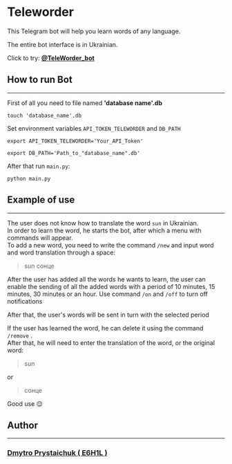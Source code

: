 # Teleworder
This Telegram bot will help you learn words of any language. 

The entire bot interface is in Ukrainian.

Click to try:  **[@TeleWorder_bot](https://t.me/TeleWorder_bot)**

## How to run Bot
___

First of all you need to file named **'database name'.db**

```
touch 'database_name'.db
```
Set environment variables `API_TOKEN_TELEWORDER` and `DB_PATH`
```
export API_TOKEN_TELEWORDER='Your_API_Token'
```
```
export DB_PATH='Path_to_"database_name".db'
```

After that  run `main.py`:
```
python main.py
```

## Example of use
___

The user does not know how to translate the word `sun` in Ukrainian.\
In order to learn the word, he starts the bot, after which a menu with commands will appear.\
To add a new word, you need to write the command `/new` and input word and word translation through a space:
> sun сонце 

After the user has added all the words he wants to learn, the user can enable the sending of all the added words with a period of 10 minutes, 15 minutes, 30 minutes or an hour. Use command `/on` and `/off` to turn off notifications <br>

After that, the user's words will be sent in turn with the selected period

If the user has learned the word, he can delete it using the command `/remove` .\
After that, he will need to enter the translation of the word, or the original word:
>sun

or

>сонце

Good use :relieved:

## Author
___
### **[Dmytro Prystaichuk ( E6H1L )](https://github.com/E6h1l)**
